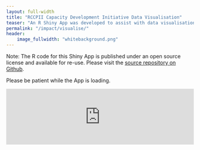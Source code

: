 ```yaml
---
layout: full-width
title: "RCCPII Capacity Development Initiative Data Visualisation"
teaser: "An R Shiny App was developed to assist with data visualisation."
permalink: "/impact/visualise/"
header:
    image_fullwidth: "whitebackground.png"
---
```

Note: The R code for this Shiny App is published under an open source license and available for re-use. Please visit the [source repository on Github](https://github.com/katrintirok/rccpii-shinyapp).

Please be patient while the App is loading.

<script type="text/javascript" src="https://cdnjs.cloudflare.com/ajax/libs/iframe-resizer/3.5.16/iframeResizer.min.js"></script>
<style>
  iframe {
    min-width: 100%;
  }
</style>
<iframe id="myIframe" src="https://rccpii-data.shinyapps.io/capacity-development/" scrolling="no" frameborder="no"></iframe>
<script>
  iFrameResize({
    heightCalculationMethod: 'taggedElement'
  });
</script>
